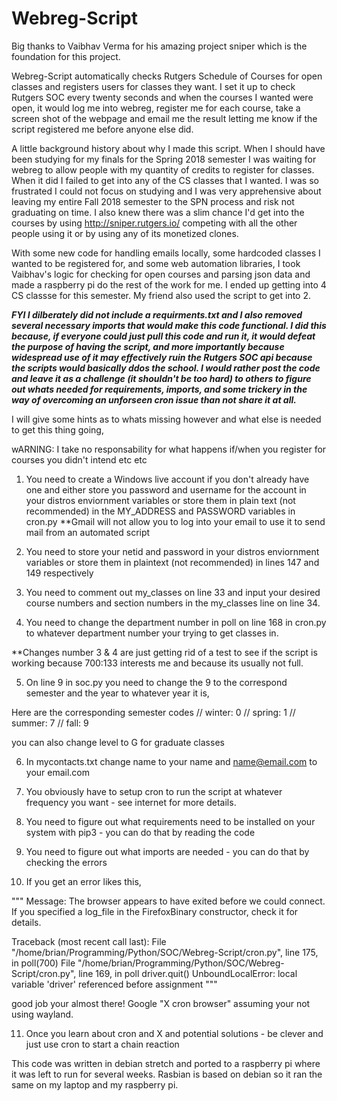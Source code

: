 # Webreg-Script

Big thanks to Vaibhav Verma for his amazing project sniper which is the foundation for this project.

Webreg-Script automatically checks Rutgers Schedule of Courses for open classes and registers users for classes they want. I
set it up to check Rutgers SOC every twenty seconds and when the courses I wanted were open, it would log me into webreg, register
me for each course, take a screen shot of the webpage and email me the result letting me know if the script registered me
before anyone else did.

A little background history about why I made this script. When I should have been studying for my finals for the Spring 2018
semester I was waiting for webreg to allow people with my quantity of credits to register for classes. When it did I failed
to get into any of the CS classes that I wanted. I was so frustrated I could not focus on studying and I was very apprehensive
about leaving my entire Fall 2018 semester to the SPN process and risk not graduating on time. I also knew there was a
slim chance I'd get into the courses by using http://sniper.rutgers.io/ competing with all the other people using it or
by using any of its monetized clones.

With some new code for handling emails locally, some hardcoded classes I wanted to be registered for, and some web automation
libraries, I took Vaibhav's logic for checking for open courses and parsing json data and made a raspberry pi do the rest of the
work for me. I ended up getting into 4 CS classse for this semester. My friend also used the script to get into 2.

***FYI I dilberately did not include a requirments.txt and I also removed several necessary imports that would make this code
functional. I did this because, if everyone could just pull this code and run it, it would defeat the purpose of having
the script, and more importantly because widespread use of it may effectively ruin the Rutgers SOC api because the scripts
would basically ddos the school. I would rather post the code and leave it as a challenge (it shouldn't be too hard) to others
to figure out whats needed for requirements, imports, and some trickery in the way of overcoming an unforseen cron issue than not
share it at all.***

I will give some hints as to whats missing however and what else is needed to get this thing going,

wARNING: I take no responsability for what happens if/when you register for courses you didn't intend etc etc

1. You need to create a Windows live account if you don't already have one and either store you password and username
for the account in your distros enviornment variables or store them in plain text (not recommended) in the MY_ADDRESS and
PASSWORD variables in cron.py    **Gmail will not allow you to log into your email to use it to send mail from an automated script

2. You need to store your netid and password in your distros enviornment variables or store them in plaintext (not recommended)
in lines 147 and 149 respectively

3. You need to comment out my_classes on line 33 and input your desired course numbers and section numbers in the my_classes line on
line 34.

4. You need to change the department number in poll on line 168 in cron.py to whatever department number your trying
to get classes in.

**Changes number 3 & 4 are just getting rid of a test to see if the script is working because 700:133 interests me and because
its usually not full.

5. On line 9 in soc.py you need to change the 9 to the correspond semester and the year to whatever year it is,

Here are the corresponding semester codes 
//  winter: 0
//  spring: 1
//  summer: 7
//  fall: 9

you can also change level to G for graduate classes

6. In mycontacts.txt change name to your name and name@email.com to your email.com

7. You obviously have to setup cron to run the script at whatever frequency you want - see internet for more details.

8. You need to figure out what requirements need to be installed on your system with pip3 - you can do that by reading the code

9. You need to figure out what imports are needed - you can do that by checking the errors

10.  If you get an error likes this,

"""
Message: The browser appears to have exited before we could connect. If you specified a log_file in the FirefoxBinary constructor, check it for details.

Traceback (most recent call last):
  File "/home/brian/Programming/Python/SOC/Webreg-Script/cron.py", line 175, in <module>
    poll(700)
      File "/home/brian/Programming/Python/SOC/Webreg-Script/cron.py", line 169, in poll
    driver.quit()
UnboundLocalError: local variable 'driver' referenced before assignment
 """

good job your almost there! Google "X cron browser" assuming your not using wayland.

11. Once you learn about cron and X and potential solutions - be clever and just use cron to start a chain reaction



This code was written in debian stretch and ported to a raspberry pi where it was left to run for several weeks.
Rasbian is based on debian so it ran the same on my laptop and my raspberry pi.



